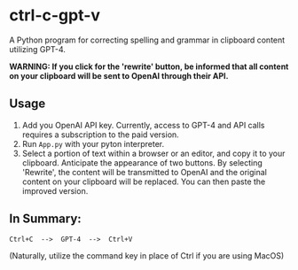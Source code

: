 # ctrl-c-gpt-v
A Python program for correcting spelling and grammar in clipboard content utilizing GPT-4.

**WARNING: If you click for the 'rewrite' button, be informed that all content on your clipboard will be sent to OpenAI through their API.**

## Usage
1. Add you OpenAI API key. Currently, access to GPT-4 and API calls requires a subscription to the paid version.
2. Run `App.py` with your pyton interpreter.
3. Select a portion of text within a browser or an editor, and copy it to your clipboard. Anticipate the appearance of two buttons. By selecting 'Rewrite', the content will be transmitted to OpenAI and the original content on your clipboard will be replaced. You can then paste the improved version.

## In Summary:

`Ctrl+C  -->  GPT-4  -->  Ctrl+V`

(Naturally, utilize the command key in place of Ctrl if you are using MacOS)
